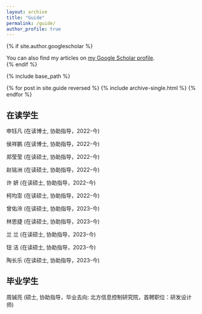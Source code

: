```yaml
---
layout: archive
title: "Guide"
permalink: /guide/
author_profile: true
---
```


{% if site.author.googlescholar %}
  <div class="wordwrap">You can also find my articles on <a href="{{site.author.googlescholar}}">my Google Scholar profile</a>.</div>
{% endif %}

{% include base_path %}

{% for post in site.guide reversed %}
  {% include archive-single.html %}
{% endfor %}

## 在读学生
申钰凡 (在读博士, 协助指导，2022-今)

侯祥鹏 (在读博士, 协助指导，2022-今)

郑莹莹 (在读硕士, 协助指导，2022-今)

赵铭洲 (在读硕士, 协助指导，2022-今)

许  妍 (在读硕士, 协助指导，2022-今)

柯均澎 (在读硕士, 协助指导，2022-今)

曾佑泠 (在读硕士, 协助指导，2023-今)

林思捷 (在读硕士, 协助指导，2023-今)

兰  兰 (在读硕士, 协助指导，2023-今)

钮 洁 (在读硕士, 协助指导，2023-今)

陶长乐 (在读硕士, 协助指导，2023-今)

## 毕业学生
周铖亮 (硕士, 协助指导，毕业去向: 北方信息控制研究院，首聘职位：研发设计师)
